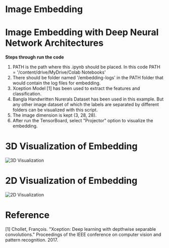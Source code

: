 # Image Embedding
# Image Embedding with Deep Neural Network Architectures

**Steps through run the code**

1. PATH is the path where this .ipynb should be placed. In this code PATH = '/content/drive/MyDrive/Colab Notebooks'
2. There should be folder named '/embedding-logs' in the PATH folder that would contain the log files for embedding.
3. Xception Model [1] has been used to extract the features and classification.
4. Bangla Handwritten Nurerals Dataset has been used in this example. But any other image dataset of which the labels are separated by different folders can be visualized with this script. 
5. The image dimension is kept (3, 28, 28). 
6. After run the TensorBoard, select "Projector" option to visualize the embedding. 

# 3D Visualization of Embedding
![3D Visualization](https://user-images.githubusercontent.com/9729244/120443913-ef33bf00-c3a8-11eb-996f-256aec4762e7.PNG)


# 2D Visualization of Embedding
![2D Visualization](https://user-images.githubusercontent.com/9729244/120444041-0f637e00-c3a9-11eb-9259-f1c16c5f96ce.PNG)




# Reference

[1] Chollet, François. "Xception: Deep learning with depthwise separable convolutions." Proceedings of the IEEE conference on computer vision and pattern recognition. 2017.

